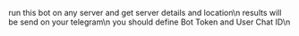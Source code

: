 run this bot on any server and get server details and location\n
results will be send on your telegram\n
you should define Bot Token and User Chat ID\n
